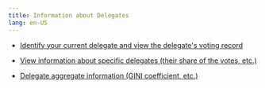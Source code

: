 ```yaml
---
title: Information about Delegates
lang: en-US
---
```


- [Identify your current delegate and view the delegate's voting record](https://help.optimism.io/hc/en-us/articles/6389519530779-How-do-I-see-how-my-delegate-voted-)

- [View information about specific delegates (their share of the votes, etc.)](https://dune.com/optimismfnd/optimism-op-token-house)

- [Delegate aggregate information (GINI coefficient, etc.)](https://app.flipsidecrypto.com/dashboard/optimism-governance-l5WXpo)
